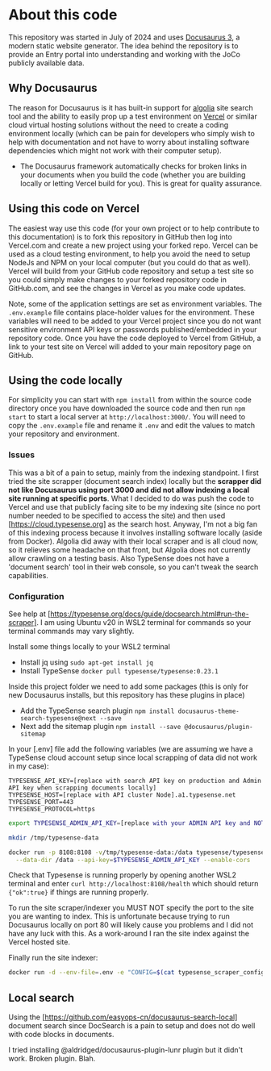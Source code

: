 # About this code

This repository was started in July of 2024 and uses [Docusaurus 3](https://docusaurus.io), a modern static website generator. The idea behind the repository is to provide an Entry portal into understanding and working with the JoCo publicly available data.

## Why Docusaurus

The reason for Docusaurus is it has built-in support for [algolia](https://www.algolia.com) site search tool and the ability to easily prop up a test environment on [Vercel](https://vercel.com) or similar cloud virtual hosting solutions without the need to create a coding environment locally (which can be pain for developers who simply wish to help with documentation and not have to worry about installing software dependencies which might not work with their computer setup).

- The Docusaurus framework automatically checks for broken links in your documents when you build the code (whether you are building locally or letting Vercel build for you). This is great for quality assurance.

## Using this code on Vercel

The easiest way use this code (for your own project or to help contribute to this documentation) is to fork this repository in GitHub then log into Vercel.com and create a new project using your forked repo. Vercel can be used as a cloud testing environment, to help you avoid the need to setup NodeJs and NPM on your local computer (but you could do that as well). Vercel will build from your GitHub code repository and setup a test site so you could simply make changes to your forked repository code in GitHub.com, and see the changes in Vercel as you make code updates. 

Note, some of the application settings are set as environment variables. The `.env.example` file contains place-holder values for the environment. These variables will need to be added to your Vercel project since you do not want sensitive environment API keys or passwords published/embedded in your repository code. Once you have the code deployed to Vercel from GitHub, a link to your test site on Vercel will added to your main repository page on GitHub.

## Using the code locally

For simplicity you can start with `npm install` from within the source code directory once you have downloaded the source code and then run `npm start` to start a local server at `http://localhost:3000/`. You will need to copy the `.env.example` file and rename it `.env` and edit the values to match your repository and environment.

### Issues

This was a bit of a pain to setup, mainly from the indexing standpoint. I first tried the site scrapper (document search index) locally but the **scrapper did not like Docusaurus using port 3000 and did not allow indexing a local site running at specific ports**. What I decided to do was push the code to Vercel and use that publicly facing site to be my indexing site (since no port number needed to be specified to access the site) and then used [https://cloud.typesense.org] as the search host. Anyway, I'm not a big fan of this indexing process because it involves installing software locally (aside from Docker). Algolia did away with their local scraper and is all cloud now, so it relieves some headache on that front, but Algolia does not currently allow crawling on a testing basis. Also TypeSense does not have a 'document search' tool in their web console, so you can't tweak the search capabilities.

### Configuration

See help at [https://typesense.org/docs/guide/docsearch.html#run-the-scraper]. I am using Ubuntu v20 in WSL2 terminal for commands so your terminal commands may vary slightly.

Install some things locally to your WSL2 terminal

- Install jq using `sudo apt-get install jq`
- Install TypeSense `docker pull typesense/typesense:0.23.1`
  
Inside this project folder we need to add some packages (this is only for new Docusaurus installs, but this repository has these plugins in place)

- Add the TypeSense search plugin `npm install docusaurus-theme-search-typesense@next --save`
- Next add the sitemap plugin `npm install --save @docusaurus/plugin-sitemap`

In your [.env] file add the following variables (we are assuming we have a TypeSense cloud account setup since local scrapping of data did not work in my case):

```env
TYPESENSE_API_KEY=[replace with search API key on production and Admin API key when scrapping documents locally]
TYPESENSE_HOST=[replace with API cluster Node].a1.typesense.net
TYPESENSE_PORT=443
TYPESENSE_PROTOCOL=https
```

```bash
export TYPESENSE_ADMIN_API_KEY=[replace with your ADMIN API key and NOT search only API key]

mkdir /tmp/typesense-data

docker run -p 8108:8108 -v/tmp/typesense-data:/data typesense/typesense:0.23.1 \
  --data-dir /data --api-key=$TYPESENSE_ADMIN_API_KEY --enable-cors
```

Check that Typesense is running properly by opening another WSL2 terminal and enter `curl http://localhost:8108/health` which should return `{"ok":true}` if things are running properly.

To run the site scraper/indexer you MUST NOT specify the port to the site you are wanting to index. This is unfortunate because trying to run Docusaurus locally on port 80 will likely cause you problems and I did not have any luck with this. As a work-around I ran the site index against the Vercel hosted site.

Finally run the site indexer:

```bash
docker run -d --env-file=.env -e "CONFIG=$(cat typesense_scraper_config.json | jq -r tostring)" typesense/docsearch-scraper:latest
```

## Local search

Using the [https://github.com/easyops-cn/docusaurus-search-local] document search since DocSearch is a pain to setup and does not do well with code blocks in documents.

I tried installing @aldridged/docusaurus-plugin-lunr plugin but it didn't work. Broken plugin. Blah.
